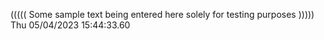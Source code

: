 ((((( Some sample text being entered here solely for testing purposes ))))) Thu 05/04/2023 15:44:33.60
